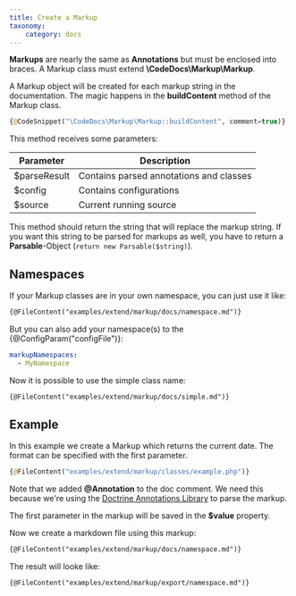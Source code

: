 ```yaml
---
title: Create a Markup
taxonomy:
    category: docs
---
```


**Markups** are nearly the same as **Annotations** but must be enclosed into braces.
A Markup class must extend **\CodeDocs\Markup\Markup**.

A Markup object will be created for each markup string in the documentation.
The magic happens in the **buildContent** method of the Markup class.

```php
{@CodeSnippet("\CodeDocs\Markup\Markup::buildContent", comment=true)}
```

This method receives some parameters:

| Parameter    | Description
| ------------ | -----------
| $parseResult | Contains parsed annotations and classes
| $config      | Contains configurations
| $source      | Current running source

This method should return the string that will replace the markup string.
If you want this string to be parsed for markups as well, you have to return a
**Parsable**-Object (`return new Parsable($string)`).


## Namespaces

If your Markup classes are in your own namespace, you can just use it like:

```md
{@FileContent("examples/extend/markup/docs/namespace.md")}
```

But you can also add your namespace(s) to the {@ConfigParam("configFile")}:

```yaml
markupNamespaces:
  - MyNamespace
```

Now it is possible to use the simple class name:

```md
{@FileContent("examples/extend/markup/docs/simple.md")}
```


## Example

In this example we create a Markup which returns the current date.
The format can be specified with the first parameter.

```php
{@FileContent("examples/extend/markup/classes/example.php")}
```

Note that we added **@Annotation** to the doc comment. We need this because we're using
the [Doctrine Annotations Library](http://doctrine-common.readthedocs.org/en/latest/reference/annotations.html)
to parse the markup.

The first parameter in the markup will be saved in the **$value** property.

Now we create a markdown file using this markup:

```md
{@FileContent("examples/extend/markup/docs/namespace.md")}
```

The result will looke like:

```md
{@FileContent("examples/extend/markup/export/namespace.md")}
```
